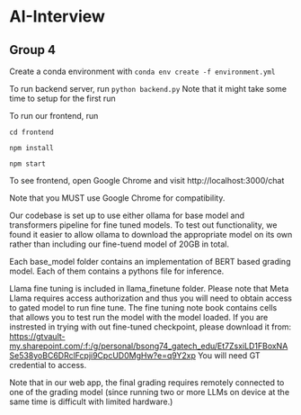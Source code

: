 # AI-Interview
## Group 4

Create a conda environment with `conda env create -f environment.yml`

To run backend server, run `python backend.py`
Note that it might take some time to setup for the first run

To run our frontend, run

`cd frontend`

`npm install`

`npm start`

To see frontend, open Google Chrome and visit http://localhost:3000/chat

Note that you MUST use Google Chrome for compatibility. 

Our codebase is set up to use either ollama for base model and transformers pipeline for fine tuned models. 
To test out functionality, we found it easier to allow ollama to download the appropriate model on its own rather than including our fine-tuend model of 20GB in total. 


Each base_model folder contains an implementation of BERT based grading model. Each of them contains a pythons file for inference.

Llama fine tuning is included in llama_finetune folder. Please note that Meta Llama requires access authorization and thus you will need to obtain access to gated model to run fine tune.
The fine tuning note book contains cells that allows you to test run the model with the model loaded. If you are instrested in trying with out fine-tuned checkpoint, please download it from: https://gtvault-my.sharepoint.com/:f:/g/personal/bsong74_gatech_edu/Et7ZsxiLD1FBoxNASe538yoBC6DRclFcpji9CpcUD0MgHw?e=q9Y2xp You will need GT credential to access.

Note that in our web app, the final grading requires remotely connected to one of the grading model (since running two or more LLMs on device at the same time is difficult with limited hardware.) 
